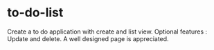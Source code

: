 # to-do-list
Create a to do application with create and list view.
Optional features : Update and delete.
A well designed page is appreciated.
